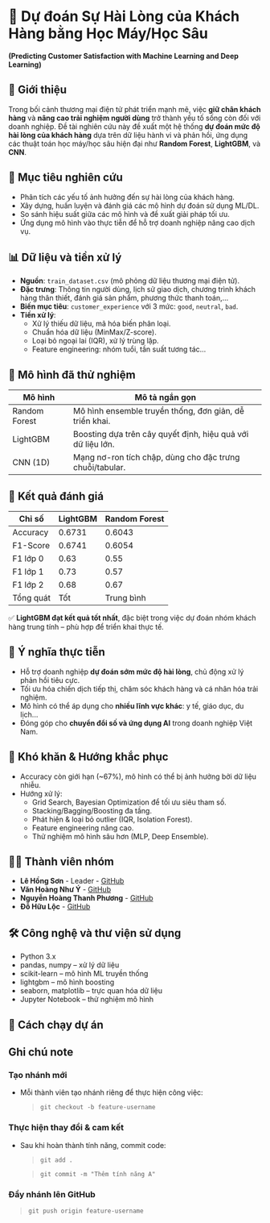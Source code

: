 # 🎯 Dự đoán Sự Hài Lòng của Khách Hàng bằng Học Máy/Học Sâu  
**(Predicting Customer Satisfaction with Machine Learning and Deep Learning)**

## 📘 Giới thiệu
Trong bối cảnh thương mại điện tử phát triển mạnh mẽ, việc **giữ chân khách hàng** và **nâng cao trải nghiệm người dùng** trở thành yếu tố sống còn đối với doanh nghiệp. Đề tài nghiên cứu này đề xuất một hệ thống **dự đoán mức độ hài lòng của khách hàng** dựa trên dữ liệu hành vi và phản hồi, ứng dụng các thuật toán học máy/học sâu hiện đại như **Random Forest**, **LightGBM**, và **CNN**.

## 🎯 Mục tiêu nghiên cứu
- Phân tích các yếu tố ảnh hưởng đến sự hài lòng của khách hàng.
- Xây dựng, huấn luyện và đánh giá các mô hình dự đoán sử dụng ML/DL.
- So sánh hiệu suất giữa các mô hình và đề xuất giải pháp tối ưu.
- Ứng dụng mô hình vào thực tiễn để hỗ trợ doanh nghiệp nâng cao dịch vụ.

## 📊 Dữ liệu và tiền xử lý
- **Nguồn**: `train_dataset.csv` (mô phỏng dữ liệu thương mại điện tử).
- **Đặc trưng**: Thông tin người dùng, lịch sử giao dịch, chương trình khách hàng thân thiết, đánh giá sản phẩm, phương thức thanh toán,...
- **Biến mục tiêu**: `customer_experience` với 3 mức: `good`, `neutral`, `bad`.
- **Tiền xử lý**:
  - Xử lý thiếu dữ liệu, mã hóa biến phân loại.
  - Chuẩn hóa dữ liệu (MinMax/Z-score).
  - Loại bỏ ngoại lai (IQR), xử lý trùng lặp.
  - Feature engineering: nhóm tuổi, tần suất tương tác...

## 🧠 Mô hình đã thử nghiệm
| Mô hình         | Mô tả ngắn gọn                                             |
|------------------|-------------------------------------------------------------|
| Random Forest     | Mô hình ensemble truyền thống, đơn giản, dễ triển khai.     |
| LightGBM          | Boosting dựa trên cây quyết định, hiệu quả với dữ liệu lớn. |
| CNN (1D)          | Mạng nơ-ron tích chập, dùng cho đặc trưng chuỗi/tabular.   |

## 🧪 Kết quả đánh giá
| Chỉ số        | LightGBM | Random Forest |
|---------------|----------|----------------|
| Accuracy      | 0.6731   | 0.6043         |
| F1-Score      | 0.6741   | 0.6054         |
| F1 lớp 0      | 0.63     | 0.55           |
| F1 lớp 1      | 0.73     | 0.57           |
| F1 lớp 2      | 0.68     | 0.67           |
| Tổng quát     | Tốt      | Trung bình     |

✅ **LightGBM đạt kết quả tốt nhất**, đặc biệt trong việc dự đoán nhóm khách hàng trung tính – phù hợp để triển khai thực tế.

## 🧩 Ý nghĩa thực tiễn
- Hỗ trợ doanh nghiệp **dự đoán sớm mức độ hài lòng**, chủ động xử lý phản hồi tiêu cực.
- Tối ưu hóa chiến dịch tiếp thị, chăm sóc khách hàng và cá nhân hóa trải nghiệm.
- Mô hình có thể áp dụng cho **nhiều lĩnh vực khác**: y tế, giáo dục, du lịch...
- Đóng góp cho **chuyển đổi số và ứng dụng AI** trong doanh nghiệp Việt Nam.

## 🚧 Khó khăn & Hướng khắc phục
- Accuracy còn giới hạn (~67%), mô hình có thể bị ảnh hưởng bởi dữ liệu nhiễu.
- Hướng xử lý:
  - Grid Search, Bayesian Optimization để tối ưu siêu tham số.
  - Stacking/Bagging/Boosting đa tầng.
  - Phát hiện & loại bỏ outlier (IQR, Isolation Forest).
  - Feature engineering nâng cao.
  - Thử nghiệm mô hình sâu hơn (MLP, Deep Ensemble).

## 👨‍💻 Thành viên nhóm

- **Lê Hồng Sơn** - Leader - [GitHub](https://github.com/lesondowski)
- **Văn Hoàng Như Ý** - [GitHub](https://github.com/VanHoangNhuY)
- **Nguyễn Hoàng Thanh Phương** - [GitHub](https://github.com/NHTPhuong35)
- **Đỗ Hữu Lộc** - [GitHub](https://github.com/dohuuloc2k5)

## 🛠️ Công nghệ và thư viện sử dụng
- Python 3.x
- pandas, numpy – xử lý dữ liệu
- scikit-learn – mô hình ML truyền thống
- lightgbm – mô hình boosting
- seaborn, matplotlib – trực quan hóa dữ liệu
- Jupyter Notebook – thử nghiệm mô hình

## 📌 Cách chạy dự án

## Ghi chú note

### Tạo nhánh mới

- Mỗi thành viên tạo nhánh riêng để thực hiện công việc:
  > `git checkout -b feature-username`

### Thực hiện thay đổi & cam kết

- Sau khi hoàn thành tính năng, commit code:

  > `git add .`

  > `git commit -m "Thêm tính năng A"`

### Đẩy nhánh lên GitHub

> `git push origin feature-username`
